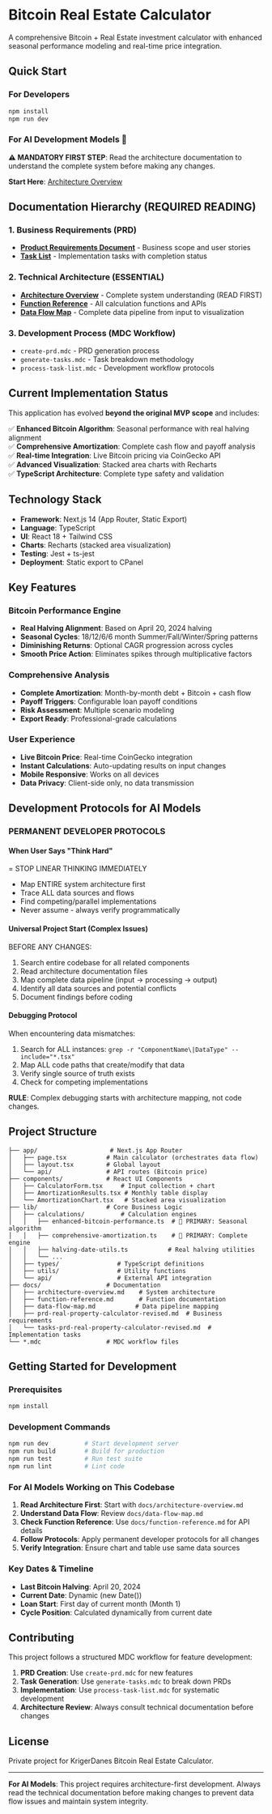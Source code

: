 # Bitcoin Real Estate Calculator

A comprehensive Bitcoin + Real Estate investment calculator with enhanced seasonal performance modeling and real-time price integration.

## Quick Start

### For Developers
```bash
npm install
npm run dev
```

### For AI Development Models 🤖

**⚠️ MANDATORY FIRST STEP**: Read the architecture documentation to understand the complete system before making any changes.

**Start Here**: [Architecture Overview](./docs/architecture-overview.md)

## Documentation Hierarchy (REQUIRED READING)

### 1. Business Requirements (PRD)
- **[Product Requirements Document](./docs/prd-real-property-calculator-revised.md)** - Business scope and user stories
- **[Task List](./docs/tasks-prd-real-property-calculator-revised.md)** - Implementation tasks with completion status

### 2. Technical Architecture (ESSENTIAL)
- **[Architecture Overview](./docs/architecture-overview.md)** - Complete system understanding (READ FIRST)
- **[Function Reference](./docs/function-reference.md)** - All calculation functions and APIs  
- **[Data Flow Map](./docs/data-flow-map.md)** - Complete data pipeline from input to visualization

### 3. Development Process (MDC Workflow)
- `create-prd.mdc` - PRD generation process
- `generate-tasks.mdc` - Task breakdown methodology  
- `process-task-list.mdc` - Development workflow protocols

## Current Implementation Status

This application has evolved **beyond the original MVP scope** and includes:

✅ **Enhanced Bitcoin Algorithm**: Seasonal performance with real halving alignment  
✅ **Comprehensive Amortization**: Complete cash flow and payoff analysis  
✅ **Real-time Integration**: Live Bitcoin pricing via CoinGecko API  
✅ **Advanced Visualization**: Stacked area charts with Recharts  
✅ **TypeScript Architecture**: Complete type safety and validation  

## Technology Stack

- **Framework**: Next.js 14 (App Router, Static Export)
- **Language**: TypeScript  
- **UI**: React 18 + Tailwind CSS
- **Charts**: Recharts (stacked area visualization)
- **Testing**: Jest + ts-jest
- **Deployment**: Static export to CPanel

## Key Features

### Bitcoin Performance Engine
- **Real Halving Alignment**: Based on April 20, 2024 halving
- **Seasonal Cycles**: 18/12/6/6 month Summer/Fall/Winter/Spring patterns
- **Diminishing Returns**: Optional CAGR progression across cycles
- **Smooth Price Action**: Eliminates spikes through multiplicative factors

### Comprehensive Analysis
- **Complete Amortization**: Month-by-month debt + Bitcoin + cash flow
- **Payoff Triggers**: Configurable loan payoff conditions
- **Risk Assessment**: Multiple scenario modeling
- **Export Ready**: Professional-grade calculations

### User Experience
- **Live Bitcoin Price**: Real-time CoinGecko integration
- **Instant Calculations**: Auto-updating results on input changes
- **Mobile Responsive**: Works on all devices
- **Data Privacy**: Client-side only, no data transmission

## Development Protocols for AI Models

### PERMANENT DEVELOPER PROTOCOLS

#### When User Says "Think Hard"
= STOP LINEAR THINKING IMMEDIATELY
- Map ENTIRE system architecture first
- Trace ALL data sources and flows  
- Find competing/parallel implementations
- Never assume - always verify programmatically

#### Universal Project Start (Complex Issues)
BEFORE ANY CHANGES:
1. Search entire codebase for all related components
2. Read architecture documentation files
3. Map complete data pipeline (input → processing → output)
4. Identify all data sources and potential conflicts
5. Document findings before coding

#### Debugging Protocol
When encountering data mismatches:
1. Search for ALL instances: `grep -r "ComponentName\|DataType" --include="*.tsx"`
2. Map ALL code paths that create/modify that data
3. Verify single source of truth exists  
4. Check for competing implementations

**RULE**: Complex debugging starts with architecture mapping, not code changes.

## Project Structure

```
├── app/                    # Next.js App Router
│   ├── page.tsx           # Main calculator (orchestrates data flow)
│   ├── layout.tsx         # Global layout
│   └── api/               # API routes (Bitcoin price)
├── components/            # React UI Components  
│   ├── CalculatorForm.tsx     # Input collection + chart
│   ├── AmortizationResults.tsx # Monthly table display
│   └── AmortizationChart.tsx   # Stacked area visualization
├── lib/                   # Core Business Logic
│   ├── calculations/          # Calculation engines
│   │   ├── enhanced-bitcoin-performance.ts  # 🎯 PRIMARY: Seasonal algorithm
│   │   ├── comprehensive-amortization.ts    # 🎯 PRIMARY: Complete engine
│   │   ├── halving-date-utils.ts           # Real halving utilities
│   │   └── ...
│   ├── types/                # TypeScript definitions
│   ├── utils/                # Utility functions
│   └── api/                  # External API integration
├── docs/                  # Documentation
│   ├── architecture-overview.md    # System architecture
│   ├── function-reference.md       # Function documentation
│   ├── data-flow-map.md           # Data pipeline mapping
│   ├── prd-real-property-calculator-revised.md  # Business requirements
│   └── tasks-prd-real-property-calculator-revised.md  # Implementation tasks
└── *.mdc                  # MDC workflow files
```

## Getting Started for Development

### Prerequisites
```bash
npm install
```

### Development Commands
```bash
npm run dev          # Start development server
npm run build        # Build for production
npm run test         # Run test suite
npm run lint         # Lint code
```

### For AI Models Working on This Codebase

1. **Read Architecture First**: Start with `docs/architecture-overview.md`
2. **Understand Data Flow**: Review `docs/data-flow-map.md`  
3. **Check Function Reference**: Use `docs/function-reference.md` for API details
4. **Follow Protocols**: Apply permanent developer protocols for all changes
5. **Verify Integration**: Ensure chart and table use same data sources

### Key Dates & Timeline
- **Last Bitcoin Halving**: April 20, 2024
- **Current Date**: Dynamic (new Date())
- **Loan Start**: First day of current month (Month 1)
- **Cycle Position**: Calculated dynamically from current date

## Contributing

This project follows a structured MDC workflow for feature development:

1. **PRD Creation**: Use `create-prd.mdc` for new features
2. **Task Generation**: Use `generate-tasks.mdc` to break down PRDs  
3. **Implementation**: Use `process-task-list.mdc` for systematic development
4. **Architecture Review**: Always consult technical documentation before changes

## License

Private project for KrigerDanes Bitcoin Real Estate Calculator.

---

**For AI Models**: This project requires architecture-first development. Always read the technical documentation before making changes to prevent data flow issues and maintain system integrity.